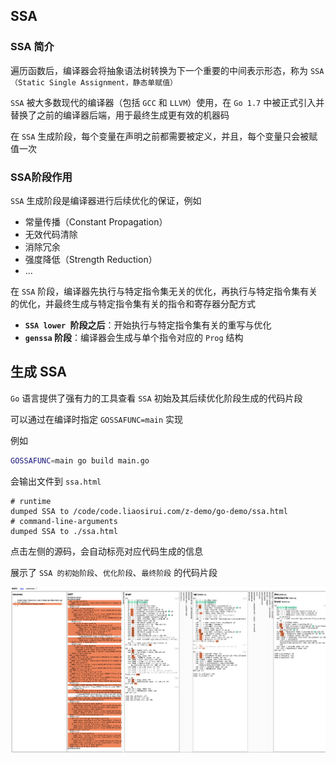 ## SSA

### SSA 简介

遍历函数后，编译器会将抽象语法树转换为下一个重要的中间表示形态，称为 `SSA（Static Single Assignment，静态单赋值）`

`SSA` 被大多数现代的编译器（包括 `GCC` 和 `LLVM`）使用，在 `Go 1.7` 中被正式引入并替换了之前的编译器后端，用于最终生成更有效的机器码

在 `SSA` 生成阶段，每个变量在声明之前都需要被定义，并且，每个变量只会被赋值一次

### SSA阶段作用

`SSA` 生成阶段是编译器进行后续优化的保证，例如

- 常量传播（Constant Propagation）
- 无效代码清除
- 消除冗余
- 强度降低（Strength Reduction）
- ...

在 `SSA` 阶段，编译器先执行与特定指令集无关的优化，再执行与特定指令集有关的优化，并最终生成与特定指令集有关的指令和寄存器分配方式

- **`SSA lower `阶段之后**：开始执行与特定指令集有关的重写与优化
- **`genssa` 阶段**：编译器会生成与单个指令对应的 `Prog` 结构

## 生成 SSA

`Go` 语言提供了强有力的工具查看 `SSA` 初始及其后续优化阶段生成的代码片段

可以通过在编译时指定 `GOSSAFUNC=main` 实现

例如

```bash
GOSSAFUNC=main go build main.go
```

会输出文件到 `ssa.html`

```plain
# runtime
dumped SSA to /code/code.liaosirui.com/z-demo/go-demo/ssa.html
# command-line-arguments
dumped SSA to ./ssa.html
```

点击左侧的源码，会自动标亮对应代码生成的信息

展示了 `SSA 的初始阶段`、`优化阶段`、`最终阶段` 的代码片段

![image-20230226170933804](.assets/image-20230226170933804.png)
